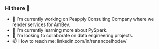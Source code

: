 ### Hi there 👋

- 🔭 I’m currently working on Peapply Consulting Company where we render services for AmBev.
- 🌱 I’m currently learning more about PySpark.
- 👯 I’m looking to collaborate on data engineering projects.
- 📫 How to reach me: linkedin.com/in/renancoelhodev/
